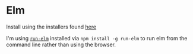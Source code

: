 # Elm

Install using the installers found [here](https://guide.elm-lang.org/install.html)

I'm using [`run-elm`](https://github.com/jfairbank/run-elm) installed via `npm install -g run-elm` to run elm from the command line rather than using the browser.